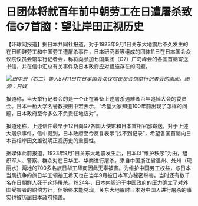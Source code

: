 # 日团体将就百年前中朝劳工在日遭屠杀致信G7首脑：望让岸田正视历史

【环球网报道】据日本共同社报道，对于1923年9月1日关东大地震后不久发生的在日朝鲜劳工和中国劳工遭屠杀事件，日本研究者等组成的团体11日在日本国会众议院议员会馆举行记者会，称将向参加七国集团（G7）广岛峰会的各国首脑寄送书信，并在信中汇总有关事件及日本政府应对措施存在的问题。

![](https://inews.gtimg.com/om_bt/OwHwUjdY5lEZMzx6agTtA1ft_xMaCjQ33U4okD8DIlw9IAA/1000)_田中宏（右二）等人5月11日在日本国会众议院议员会馆举行记者会的画面。图源：日媒_

报道称，当天举行记者会的是一个正在筹备上述屠杀遇难者百年追悼大会的委员会。日本一桥大学名誉教授田中宏表示，“希望大家知道100年前出现了怎样的问题，日本政府至今多么不负责任地应对”。

报道还称，上述信件最早于12日向G7各国大使馆和日本首相官邸寄送，对于上述大屠杀事件，信中提到，日本政府至今反复表示“找不到记录”，希望各国首脑向日本首相岸田文雄说明正视历史的重要性。

据媒体此前报道，1923年9月1日关东大地震发生后，日本以“维护秩序”为由，组织军人、警察、群众对在日华工、华商进行屠杀。来自中国浙江省温州、处州（现丽水）两地的700多名旅日华工华商因此无辜被害。为维护中国劳工权益，与日本当局抗争的旅日华工领袖王希天也在当年9月被日本军方秘密杀害。当时还有数千名在日朝鲜人死于这场屠杀。1924年，日本内阁迫于中国政府的压力确立了对外国受害者的赔偿方针，但始终未能兑现，关东大地震时日本对中国人进行屠杀的事实也被历届日本政府掩盖。

